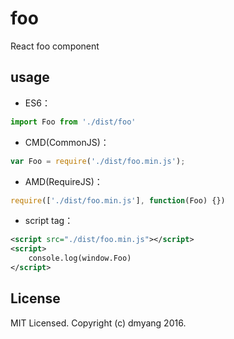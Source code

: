 # foo

React foo component

## usage

- ES6：

``` js
import Foo from './dist/foo'
```

- CMD(CommonJS)：

``` js
var Foo = require('./dist/foo.min.js');
```

- AMD(RequireJS)：

``` js
require(['./dist/foo.min.js'], function(Foo) {})
```

- script tag：

``` xml
<script src="./dist/foo.min.js"></script>
<script>
    console.log(window.Foo)
</script>
```

## License

MIT Licensed. Copyright (c) dmyang 2016.
